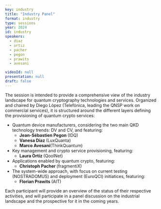 ```yaml
---
key: industry
title: "Industry Panel"
format: industry
type: sessions
year: 2024
id: industry
speakers:
  - diaz
  - ortiz
  - pacher
  - pegon
  - prawits
  - avesani

videoId: null
presentation: null
draft: false
---
```

The session is intended to provide a comprehensive view of the industry landscape for quantum cryptography technologies and services. Organized and chaired by Diego López (Telefónica, leading the QNSP work on commercial services), it is structured around the different layers defining the provisioning of quantum crypto services:

* Quantum device manufacturers, considering the two main QKD technology trends: DV and CV, and featuring:
    * <strong>Jean-Sébastien Pegon </strong>(IDQ)
    * <strong>Vanesa Díaz </strong>(LuxQuanta)
    * <strong>Marco Avesani</strong>(ThinkQuantum)    
* Key management and crypto service provisioning, featuring:
    * <strong>Laura Ortiz </strong>(QoolNet)
* Applications enabled by quantum crypto, featuring:
    * <strong>Christoph Pacher </strong>(fragmentiX)
* The system-wide approach, with focus on current testing (NOSTRADOMUS) and deployment (EuroQCI) initiatices, featuring:
    * <strong>Florian Prawits </strong>(AIT)

Each participant will provide an overview of the status of their respective activities, and will participate in a panel discussion on the industrial landscape and the prospective for it in the coming years.

